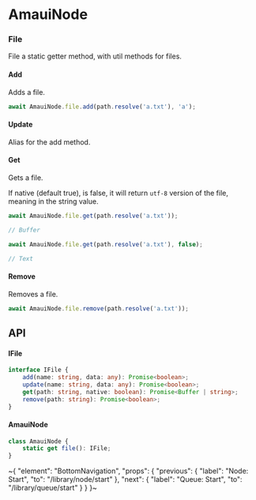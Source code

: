 
# AmauiNode

### File

File a static getter method, with util methods for files.

#### Add

Adds a file.

```ts
await AmauiNode.file.add(path.resolve('a.txt'), 'a');
```

#### Update

Alias for the add method.

#### Get

Gets a file.

If native (default true), is false, it will return `utf-8` version of the file, meaning in the string value.

```ts
await AmauiNode.file.get(path.resolve('a.txt'));

// Buffer

await AmauiNode.file.get(path.resolve('a.txt'), false);

// Text
```

#### Remove

Removes a file.

```ts
await AmauiNode.file.remove(path.resolve('a.txt'));
```

## API

#### IFile

```ts
interface IFile {
    add(name: string, data: any): Promise<boolean>;
    update(name: string, data: any): Promise<boolean>;
    get(path: string, native: boolean): Promise<Buffer | string>;
    remove(path: string): Promise<boolean>;
}
```

#### AmauiNode

```ts
class AmauiNode {
    static get file(): IFile;
}
```


~{
  "element": "BottomNavigation",
  "props": {
    "previous": {
      "label": "Node: Start",
      "to": "/library/node/start"
    },
    "next": {
      "label": "Queue: Start",
      "to": "/library/queue/start"
    }
  }
}~
